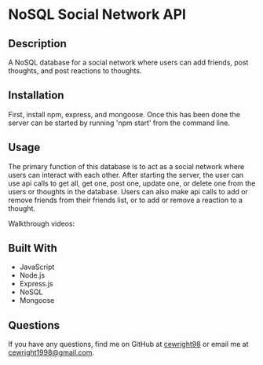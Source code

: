 # NoSQL Social Network API

## Description
A NoSQL database for a social network where users can add friends, post thoughts, and post reactions to thoughts. 

## Installation
First, install npm, express, and mongoose. Once this has been done the server can be started by running 'npm start' from the command line.

## Usage
The primary function of this database is to act as a social network where users can interact with each other. After starting the server, the user can use api calls to get all, get one, post one, update one, or delete one from the users or thoughts in the database. Users can also make api calls to add or remove friends from their friends list, or to add or remove a reaction to a thought.

Walkthrough videos:

## Built With
* JavaScript
* Node.js
* Express.js
* NoSQL
* Mongoose

## Questions
If you have any questions, find me on GitHub at [cewright98](https://github.com/cewright98) or email me at cewright1998@gmail.com.
